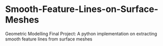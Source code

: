 # Smooth-Feature-Lines-on-Surface-Meshes
Geometric Modelling Final Project: A python implementation on extracting smooth feature lines from surface meshes
